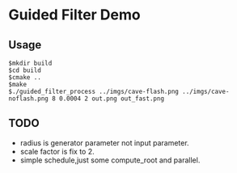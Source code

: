 # Guided Filter Demo

## Usage

```shell
$mkdir build
$cd build
$cmake ..
$make
$./guided_filter_process ../imgs/cave-flash.png ../imgs/cave-noflash.png 8 0.0004 2 out.png out_fast.png
```

## TODO

- radius is generator parameter not input parameter.
- scale factor is fix to 2.
- simple schedule,just some compute_root and parallel. 